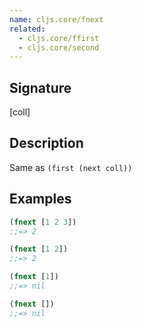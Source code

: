 ```yaml
---
name: cljs.core/fnext
related:
  - cljs.core/ffirst
  - cljs.core/second
---
```


## Signature
[coll]


## Description

Same as `(first (next coll))`


## Examples

```clj
(fnext [1 2 3])
;;=> 2

(fnext [1 2])
;;=> 2

(fnext [1])
;;=> nil

(fnext [])
;;=> nil
```
